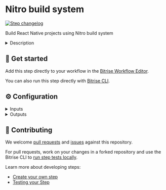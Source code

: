 # Nitro build system

[![Step changelog](https://shields.io/github/v/release/underscopeio/bitrise-step-nitro?include_prereleases&label=changelog&color=blueviolet)](https://github.com/underscopeio/bitrise-step-nitro/releases)

Build React Native projects using Nitro build system

<details>
<summary>Description</summary>

This step allows you to easily run the Nitro builder by providing input parameters in a friendly way.

</details>

## 🧩 Get started

Add this step directly to your workflow in the [Bitrise Workflow Editor](https://devcenter.bitrise.io/steps-and-workflows/steps-and-workflows-index/).

You can also run this step directly with [Bitrise CLI](https://github.com/bitrise-io/bitrise).

## ⚙️ Configuration

<details>
<summary>Inputs</summary>

| Key                                  | Description                                                                                                                                                                                 | Flags     | Default                                            |
| ------------------------------------ | ------------------------------------------------------------------------------------------------------------------------------------------------------------------------------------------- | --------- | -------------------------------------------------- |
| `platform`                           | The target platform you want to build.                                                                                                                                                      | required  | `ios`                                              |
| `debug`                              | Enable verbose logs                                                                                                                                                                         | required  | `no`                                               |
| `project_id`                         | A string to indetify the project                                                                                                                                                            |           | `$BITRISE_APP_URL`                                 |
| `build_id`                           | A string to indetify the build number                                                                                                                                                       |           | `$BITRISE_BUILD_SLUG`                              |
| `root_directory`                     | The directory within your project, in which your code is located. Leave this field empty if your code is not located in a subdirectory.                                                     |           | `$NITRO_ROOT_DIRECTORY`                            |
| `custom_ssh_key_url`                 | If provided will add a new key to the ssh agent.                                                                                                                                            |           |                                                    |
| `disable_cache`                      | When setting this option to `yes` build cache optimizations won't be performed.                                                                                                             |           | `no`                                               |
| `app_label`                          | The application label displayed in the mobile app. Defaults to the name field of the `package.json` file.                                                                                   |           |                                                    |
| `cache_provider`                     | Choose the provider where cache artifacts will be persisted: - `fs`: File system. - `s3`: Amazon - Simple Storage Service. - `azure`: Microsoft - Azure Blob Storage.                       |           | `s3`                                               |
| `log_provider`                       | Choose the provider where logs will be persisted: - `s3`: Amazon - Simple Storage Service. - `azure`: Microsoft - Azure Blob Storage.                                                       |           |                                                    |
| `tracking_provider`                  | Where the build output will be displayed: `console`: Console standard output. `nitro`: Undercope CI services.                                                                               |           | `nitro-on-premise`                                 |
| `app_envfile_path`                   | Where an envfile for certain environment is located.                                                                                                                                        |           |                                                    |
| `exclude-modified-files`             | If you modify or delete files right after cloning your repository those changes won't impact on your build.                                                                                 |           | `no`                                               |
| `env-var-lookup-keys`                | A list of env variable keys to lookup in order to determine whether the build should be cached or not.                                                                                      |           |                                                    |
| `android_flavor`                     | Flavor                                                                                                                                                                                      |           |                                                    |
| `android_app_identifier`             | App identifier                                                                                                                                                                              |           |                                                    |
| `android_keystore_url`               | Keystore url                                                                                                                                                                                |           | `$BITRISEIO_ANDROID_KEYSTORE_URL`                  |
| `android_keystore_password`          | Keystore password                                                                                                                                                                           | sensitive | `$BITRISEIO_ANDROID_KEYSTORE_PASSWORD`             |
| `android_keystore_key_alias`         | Keystore alias                                                                                                                                                                              |           | `$BITRISEIO_ANDROID_KEYSTORE_ALIAS`                |
| `android_keystore_key_password`      | Keystore key password                                                                                                                                                                       | sensitive | `$BITRISEIO_ANDROID_KEYSTORE_PRIVATE_KEY_PASSWORD` |
| `ios_certificate_url`                | Certificate url                                                                                                                                                                             |           | `$BITRISE_CERTIFICATE_URL`                         |
| `ios_certificate_passphrase`         | Certificate passphrase                                                                                                                                                                      | sensitive | `$BITRISE_CERTIFICATE_PASSPHRASE`                  |
| `ios_provisioning_profile_urls`      | A string containing a '\|' separated values where provisioning profiles are located e.g. url1\|url2\|url3                                                                                   |           |                                                    |
| `ios_provisioning_profile_url_map`   | A JSON value to define the define the provisioning profile url mapping: `{"identifier": "https://ios-provisioning-profile-url-1", "identifier2": "https://ios-provisioning-profile-url-2"}` |           |                                                    |
| `ios_provisioning_profile_specifier` | Not required if `Provisioning profile url map` is provided.                                                                                                                                 |           |                                                    |
| `ios_xcconfig_path`                  | The path relative to project root directory where the custom `.xcconfig` file is located                                                                                                    |           |                                                    |
| `ios_team_id`                        | Specify the Team ID you want to use for the Apple Developer Portal                                                                                                                          |           |                                                    |
| `aws_s3_access_key_id`               | Access Key Id                                                                                                                                                                               |           | `$NITRO_AWS_ACCESS_KEY_ID`                         |
| `aws_s3_secret_access_key`           | Secret Access Key                                                                                                                                                                           |           | `$NITRO_AWS_SECRET_ACCESS_KEY`                     |
| `aws_s3_region`                      | AWS Region                                                                                                                                                                                  |           | `$NITRO_AWS_S3_REGION`                             |
| `aws_s3_bucket`                      | Bucket name                                                                                                                                                                                 |           | `$NITRO_AWS_S3_BUCKET`                             |

</details>

<details>
<summary>Outputs</summary>

| Environment Variable | Description                                  |
| -------------------- | -------------------------------------------- |
| `NITRO_LOGS_PATH`    | The full path to access the build log.       |
| `NITRO_DEPLOY_PATH`  | The full path to access the build artifacts. |

</details>

## 🙋 Contributing

We welcome [pull requests](https://github.com/underscopeio/bitrise-step-nitro/pulls) and [issues](https://github.com/underscopeio/bitrise-step-nitro/issues) against this repository.

For pull requests, work on your changes in a forked repository and use the Bitrise CLI to [run step tests locally](https://devcenter.bitrise.io/bitrise-cli/run-your-first-build/).

Learn more about developing steps:

- [Create your own step](https://devcenter.bitrise.io/contributors/create-your-own-step/)
- [Testing your Step](https://devcenter.bitrise.io/contributors/testing-and-versioning-your-steps/)
